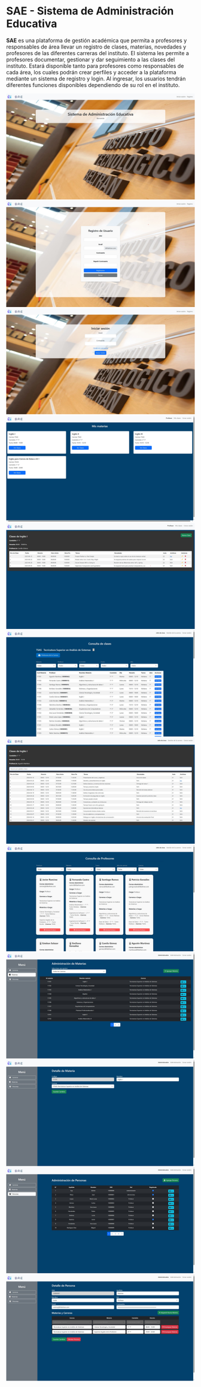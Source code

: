 # SAE - Sistema de Administración Educativa

**SAE** es una plataforma de gestión académica que permita a profesores y responsables de área llevar un registro de clases, materias, novedades y profesores de las diferentes carreras del instituto. 
El sistema les permite a profesores documentar, gestionar y dar seguimiento a las clases del instituto. Estará disponible tanto para profesores como responsables de cada área, los cuales podrán crear perfiles y acceder a la plataforma mediante un sistema de registro y login. Al ingresar, los usuarios tendrán diferentes funciones disponibles dependiendo de su rol en el instituto.

![Vista previa](Documentacion/SRS%20-%20Archivos/imagesPreview/img1.jpg)
![Vista previa](Documentacion/SRS%20-%20Archivos/imagesPreview/img2.jpg)
![Vista previa](Documentacion/SRS%20-%20Archivos/imagesPreview/img3.jpg)
![Vista previa](Documentacion/SRS%20-%20Archivos/imagesPreview/img4.jpg)
![Vista previa](Documentacion/SRS%20-%20Archivos/imagesPreview/img5.jpg)
![Vista previa](Documentacion/SRS%20-%20Archivos/imagesPreview/img6.jpg)
![Vista previa](Documentacion/SRS%20-%20Archivos/imagesPreview/img7.jpg)
![Vista previa](Documentacion/SRS%20-%20Archivos/imagesPreview/img8.jpg)
![Vista previa](Documentacion/SRS%20-%20Archivos/imagesPreview/img9.jpg)
![Vista previa](Documentacion/SRS%20-%20Archivos/imagesPreview/img10.jpg)
![Vista previa](Documentacion/SRS%20-%20Archivos/imagesPreview/img11.jpg)
![Vista previa](Documentacion/SRS%20-%20Archivos/imagesPreview/img12.jpg)

